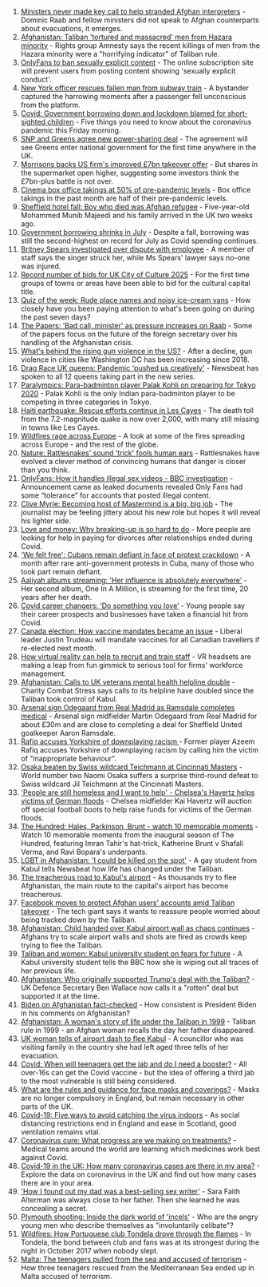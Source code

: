 1. [Ministers never made key call to help stranded Afghan interpreters](https://www.bbc.co.uk/news/uk-politics-58277008) - Dominic Raab and fellow ministers did not speak to Afghan counterparts about evacuations, it emerges.
2. [Afghanistan: Taliban 'tortured and massacred' men from Hazara minority](https://www.bbc.co.uk/news/world-asia-58277463) - Rights group Amnesty says the recent killings of men from the Hazara minority were a "horrifying indicator" of Taliban rule.
3. [OnlyFans to ban sexually explicit content](https://www.bbc.co.uk/news/business-58273914) - The online subscription site will prevent users from posting content showing 'sexually explicit conduct'.
4. [New York officer rescues fallen man from subway train](https://www.bbc.co.uk/news/world-us-canada-58277097) - A bystander captured the harrowing moments after a passenger fell unconscious from the platform.
5. [Covid: Government borrowing down and lockdown blamed for short-sighted children](https://www.bbc.co.uk/news/uk-58277804) - Five things you need to know about the coronavirus pandemic this Friday morning.
6. [SNP and Greens agree new power-sharing deal](https://www.bbc.co.uk/news/uk-scotland-scotland-politics-58272209) - The agreement will see Greens enter national government for the first time anywhere in the UK.
7. [Morrisons backs US firm's improved £7bn takeover offer](https://www.bbc.co.uk/news/business-58273916) - But shares in the supermarket open higher, suggesting some investors think the £7bn-plus battle is not over.
8. [Cinema box office takings at 50% of pre-pandemic levels](https://www.bbc.co.uk/news/entertainment-arts-58270577) - Box office takings in the past month are half of their pre-pandemic levels.
9. [Sheffield hotel fall: Boy who died was Afghan refugee](https://www.bbc.co.uk/news/uk-england-south-yorkshire-58269533) - Five-year-old Mohammed Munib Majeedi and his family arrived in the UK two weeks ago.
10. [Government borrowing shrinks in July](https://www.bbc.co.uk/news/business-58266821) - Despite a fall, borrowing was still the second-highest on record for July as Covid spending continues.
11. [Britney Spears investigated over dispute with employee](https://www.bbc.co.uk/news/entertainment-arts-58276564) - A member of staff says the singer struck her, while Ms Spears' lawyer says no-one was injured.
12. [Record number of bids for UK City of Culture 2025](https://www.bbc.co.uk/news/uk-england-58272630) - For the first time groups of towns or areas have been able to bid for the cultural capital title.
13. [Quiz of the week: Rude place names and noisy ice-cream vans](https://www.bbc.co.uk/news/world-58255328) - How closely have you been paying attention to what's been going on during the past seven days?
14. [The Papers: 'Bad call, minister' as pressure increases on Raab](https://www.bbc.co.uk/news/blogs-the-papers-58276354) - Some of the papers focus on the future of the foreign secretary over his handling of the Afghanistan crisis.
15. [What's behind the rising gun violence in the US?](https://www.bbc.co.uk/news/world-us-canada-58207384) - After a decline, gun violence in cities like Washington DC has been increasing since 2018.
16. [Drag Race UK queens: Pandemic 'pushed us creatively'](https://www.bbc.co.uk/news/newsbeat-58270184) - Newsbeat has spoken to all 12 queens taking part in the new series.
17. [Paralympics: Para-badminton player Palak Kohli on preparing for Tokyo 2020](https://www.bbc.co.uk/news/world-asia-58271771) - Palak Kohli is the only Indian para-badminton player to be competing in three categories in Tokyo.
18. [Haiti earthquake: Rescue efforts continue in Les Cayes](https://www.bbc.co.uk/news/world-latin-america-58274326) - The death toll from the 7.2-magnitude quake is now over 2,000, with many still missing in towns like Les Cayes.
19. [Wildfires rage across Europe](https://www.bbc.co.uk/news/world-58257998) - A look at some of the fires spreading across Europe - and the rest of the globe.
20. [Nature: Rattlesnakes' sound 'trick' fools human ears](https://www.bbc.co.uk/news/science-environment-58270599) - Rattlesnakes have evolved a clever method of convincing humans that danger is closer than you think.
21. [OnlyFans: How it handles illegal sex videos - BBC investigation](https://www.bbc.co.uk/news/uk-58255865) - Announcement came as leaked documents revealed Only Fans had some “tolerance” for accounts that posted illegal content.
22. [Clive Myrie: Becoming host of Mastermind is a big, big job](https://www.bbc.co.uk/news/entertainment-arts-58150617) - The journalist may be feeling jittery about his new role but hopes it will reveal his lighter side.
23. [Love and money: Why breaking-up is so hard to do](https://www.bbc.co.uk/news/business-58245247) - More people are looking for help in paying for divorces after relationships ended during Covid.
24. ['We felt free': Cubans remain defiant in face of protest crackdown](https://www.bbc.co.uk/news/world-latin-america-58255555) - A month after rare anti-government protests in Cuba, many of those who took part remain defiant.
25. [Aaliyah albums streaming: 'Her influence is absolutely everywhere'](https://www.bbc.co.uk/news/newsbeat-58246480) - Her second album, One In A Million, is streaming for the first time, 20 years after her death.
26. [Covid career changers: ‘Do something you love’](https://www.bbc.co.uk/news/business-58273913) - Young people say their career prospects and businesses have taken a financial hit from Covid.
27. [Canada election: How vaccine mandates became an issue](https://www.bbc.co.uk/news/world-us-canada-58264006) - Liberal leader Justin Trudeau will mandate vaccines for all Canadian travellers if re-elected next month.
28. [How virtual reality can help to recruit and train staff](https://www.bbc.co.uk/news/business-57805093) - VR headsets are making a leap from fun gimmick to serious tool for firms' workforce management.
29. [Afghanistan: Calls to UK veterans mental health helpline double](https://www.bbc.co.uk/news/uk-politics-58271247) - Charity Combat Stress says calls to its helpline have doubled since the Taliban took control of Kabul.
30. [Arsenal sign Odegaard from Real Madrid as Ramsdale completes medical](https://www.bbc.co.uk/sport/football/58279217) - Arsenal sign midfielder Martin Odegaard from Real Madrid for about £30m and are close to completing a deal for Sheffield United goalkeeper Aaron Ramsdale.
31. [Rafiq accuses Yorkshire of downplaying racism ](https://www.bbc.co.uk/sport/cricket/58272607) - Former player Azeem Rafiq accuses Yorkshire of downplaying racism by calling him the victim of "inappropriate behaviour".
32. [Osaka beaten by Swiss wildcard Teichmann at Cincinnati Masters](https://www.bbc.co.uk/sport/tennis/58276218) - World number two Naomi Osaka suffers a surprise third-round defeat to Swiss wildcard Jil Teichmann at the Cincinnati Masters.
33. ['People are still homeless and I want to help' - Chelsea's Havertz helps victims of German floods](https://www.bbc.co.uk/sport/football/58200880) - Chelsea midfielder Kai Havertz will auction off special football boots to help raise funds for victims of the German floods.
34. [The Hundred: Hales, Parkinson, Brunt - watch 10 memorable moments](https://www.bbc.co.uk/sport/av/cricket/58238657) - Watch 10 memorable moments from the inaugural season of The Hundred, featuring Imran Tahir's hat-trick, Katherine Brunt v Shafali Verma, and Ravi Bopara's underpants.
35. [LGBT in Afghanistan: 'I could be killed on the spot'](https://www.bbc.co.uk/news/newsbeat-58271187) - A gay student from Kabul tells Newsbeat how life has changed under the Taliban.
36. [The treacherous road to Kabul's airport](https://www.bbc.co.uk/news/world-asia-58271517) - As thousands try to flee Afghanistan, the main route to the capital's airport has become treacherous.
37. [Facebook moves to protect Afghan users' accounts amid Taliban takeover](https://www.bbc.co.uk/news/technology-58277175) - The tech giant says it wants to reassure people worried about being tracked down by the Taliban.
38. [Afghanistan: Child handed over Kabul airport wall as chaos continues](https://www.bbc.co.uk/news/world-asia-58267756) - Afghans try to scale airport walls and shots are fired as crowds keep trying to flee the Taliban.
39. [Taliban and women: Kabul university student on fears for future](https://www.bbc.co.uk/news/world-asia-58270423) - A Kabul university student tells the BBC how she is wiping out all traces of her previous life.
40. [Afghanistan: Who originally supported Trump's deal with the Taliban?](https://www.bbc.co.uk/news/58271943) - UK Defence Secretary Ben Wallace now calls it a "rotten" deal but supported it at the time.
41. [Biden on Afghanistan fact-checked](https://www.bbc.co.uk/news/58243158) - How consistent is President Biden in his comments on Afghanistan?
42. [Afghanistan: A woman's story of life under the Taliban in 1999](https://www.bbc.co.uk/news/world-asia-58250780) - Taliban rule in 1999 - an Afghan woman recalls the day her father disappeared.
43. [UK woman tells of airport dash to flee Kabul](https://www.bbc.co.uk/news/uk-58266554) - A councillor who was visiting family in the country she had left aged three tells of her evacuation.
44. [Covid: When will teenagers get the jab and do I need a booster?](https://www.bbc.co.uk/news/health-55045639) - All over-16s can get the Covid vaccine - but the idea of offering a third jab to the most vulnerable is still being considered.
45. [What are the rules and guidance for face masks and coverings?](https://www.bbc.co.uk/news/health-51205344) - Masks are no longer compulsory in England, but remain necessary in other parts of the UK.
46. [Covid-19: Five ways to avoid catching the virus indoors](https://www.bbc.co.uk/news/explainers-53917432) - As social distancing restrictions end in England and ease in Scotland, good ventilation remains vital.
47. [Coronavirus cure: What progress are we making on treatments?](https://www.bbc.co.uk/news/health-52354520) - Medical teams around the world are learning which medicines work best against Covid.
48. [Covid-19 in the UK: How many coronavirus cases are there in my area?](https://www.bbc.co.uk/news/uk-51768274) - Explore the data on coronavirus in the UK and find out how many cases there are in your area.
49. ['How I found out my dad was a best-selling sex writer'](https://www.bbc.co.uk/news/stories-58171940) - Sara Faith Alterman was always close to her father. Then she learned he was concealing a secret.
50. [Plymouth shooting: Inside the dark world of 'incels'](https://www.bbc.co.uk/news/blogs-trending-44053828) - Who are the angry young men who describe themselves as "involuntarily celibate"?
51. [Wildfires: How Portuguese club Tondela drove through the flames](https://www.bbc.co.uk/sport/football/58101546) - In Tondela, the bond between club and fans was at its strongest during the night in October 2017 when nobody slept.
52. [Malta: The teenagers pulled from the sea and accused of terrorism](https://www.bbc.co.uk/news/world-57988934) - How three teenagers rescued from the Mediterranean Sea ended up in Malta accused of terrorism.
